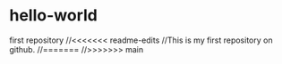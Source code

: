 # hello-world
first repository
//<<<<<<< readme-edits
//This is my first repository on github.
//=======
//>>>>>>> main
